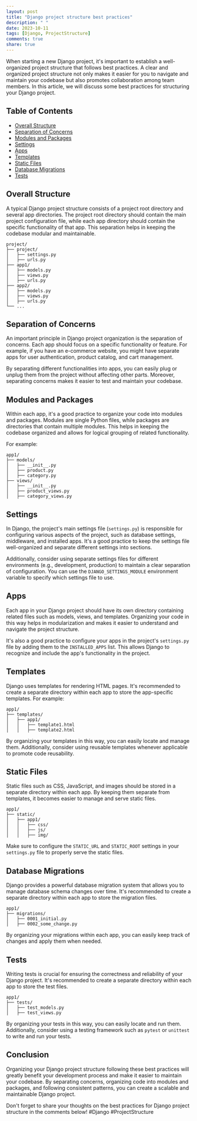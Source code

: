 ```yaml
---
layout: post
title: "Django project structure best practices"
description: " "
date: 2023-10-11
tags: [Django, ProjectStructure]
comments: true
share: true
---
```


When starting a new Django project, it's important to establish a well-organized project structure that follows best practices. A clear and organized project structure not only makes it easier for you to navigate and maintain your codebase but also promotes collaboration among team members. In this article, we will discuss some best practices for structuring your Django project.

## Table of Contents
- [Overall Structure](#overall-structure)
- [Separation of Concerns](#separation-of-concerns)
- [Modules and Packages](#modules-and-packages)
- [Settings](#settings)
- [Apps](#apps)
- [Templates](#templates)
- [Static Files](#static-files)
- [Database Migrations](#database-migrations)
- [Tests](#tests)

## Overall Structure

A typical Django project structure consists of a project root directory and several app directories. The project root directory should contain the main project configuration file, while each app directory should contain the specific functionality of that app. This separation helps in keeping the codebase modular and maintainable.

```
project/
├── project/
│   ├── settings.py
│   ├── urls.py
├── app1/
│   ├── models.py
│   ├── views.py
│   ├── urls.py
├── app2/
│   ├── models.py
│   ├── views.py
│   ├── urls.py
└── ...
```
			       	
## Separation of Concerns

An important principle in Django project organization is the separation of concerns. Each app should focus on a specific functionality or feature. For example, if you have an e-commerce website, you might have separate apps for user authentication, product catalog, and cart management.

By separating different functionalities into apps, you can easily plug or unplug them from the project without affecting other parts. Moreover, separating concerns makes it easier to test and maintain your codebase.

## Modules and Packages

Within each app, it's a good practice to organize your code into modules and packages. Modules are single Python files, while packages are directories that contain multiple modules. This helps in keeping the codebase organized and allows for logical grouping of related functionality.

For example:
```
app1/
├── models/
│   ├── __init__.py
│   ├── product.py
│   ├── category.py
├── views/
│   ├── __init__.py
│   ├── product_views.py
│   ├── category_views.py
```
## Settings

In Django, the project's main settings file (`settings.py`) is responsible for configuring various aspects of the project, such as database settings, middleware, and installed apps. It's a good practice to keep the settings file well-organized and separate different settings into sections.

Additionally, consider using separate settings files for different environments (e.g., development, production) to maintain a clear separation of configuration. You can use the `DJANGO_SETTINGS_MODULE` environment variable to specify which settings file to use.

## Apps

Each app in your Django project should have its own directory containing related files such as models, views, and templates. Organizing your code in this way helps in modularization and makes it easier to understand and navigate the project structure.

It's also a good practice to configure your apps in the project's `settings.py` file by adding them to the `INSTALLED_APPS` list. This allows Django to recognize and include the app's functionality in the project.

## Templates

Django uses templates for rendering HTML pages. It's recommended to create a separate directory within each app to store the app-specific templates. For example:

```
app1/
├── templates/
│   ├── app1/
│   │   ├── template1.html
│   │   ├── template2.html
```
By organizing your templates in this way, you can easily locate and manage them. Additionally, consider using reusable templates whenever applicable to promote code reusability.

## Static Files

Static files such as CSS, JavaScript, and images should be stored in a separate directory within each app. By keeping them separate from templates, it becomes easier to manage and serve static files.

```
app1/
├── static/
│   ├── app1/
│   │   ├── css/
│   │   ├── js/
│   │   ├── img/
```
Make sure to configure the `STATIC_URL` and `STATIC_ROOT` settings in your `settings.py` file to properly serve the static files.

## Database Migrations

Django provides a powerful database migration system that allows you to manage database schema changes over time. It's recommended to create a separate directory within each app to store the migration files.

```
app1/
├── migrations/
│   ├── 0001_initial.py
│   ├── 0002_some_change.py
```

By organizing your migrations within each app, you can easily keep track of changes and apply them when needed.

## Tests

Writing tests is crucial for ensuring the correctness and reliability of your Django project. It's recommended to create a separate directory within each app to store the test files.

```
app1/
├── tests/
│   ├── test_models.py
│   ├── test_views.py
```

By organizing your tests in this way, you can easily locate and run them. Additionally, consider using a testing framework such as `pytest` or `unittest` to write and run your tests.

## Conclusion

Organizing your Django project structure following these best practices will greatly benefit your development process and make it easier to maintain your codebase. By separating concerns, organizing code into modules and packages, and following consistent patterns, you can create a scalable and maintainable Django project.

Don't forget to share your thoughts on the best practices for Django project structure in the comments below! #Django #ProjectStructure